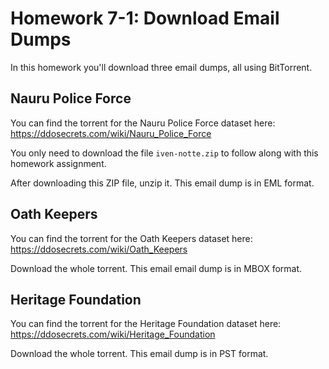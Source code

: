 # Homework 7-1: Download Email Dumps

In this homework you'll download three email dumps, all using BitTorrent.

## Nauru Police Force

You can find the torrent for the Nauru Police Force dataset here: https://ddosecrets.com/wiki/Nauru_Police_Force

You only need to download the file `iven-notte.zip` to follow along with this homework assignment.

After downloading this ZIP file, unzip it. This email dump is in EML format.

## Oath Keepers

You can find the torrent for the Oath Keepers dataset here: https://ddosecrets.com/wiki/Oath_Keepers

Download the whole torrent. This email email dump is in MBOX format.

## Heritage Foundation

You can find the torrent for the Heritage Foundation dataset here: https://ddosecrets.com/wiki/Heritage_Foundation

Download the whole torrent. This email dump is in PST format.